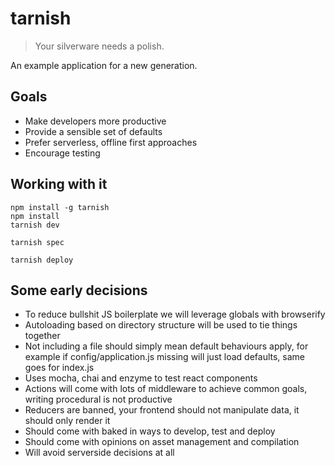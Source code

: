 # tarnish

> Your silverware needs a polish.

An example application for a new generation.

## Goals

 - Make developers more productive
 - Provide a sensible set of defaults
 - Prefer serverless, offline first approaches
 - Encourage testing

## Working with it

```
npm install -g tarnish
npm install
tarnish dev
```

```
tarnish spec
```

```
tarnish deploy
```

## Some early decisions

 - To reduce bullshit JS boilerplate we will leverage globals with browserify
 - Autoloading based on directory structure will be used to tie things together
 - Not including a file should simply mean default behaviours apply, for example
   if config/application.js missing will just load defaults, same goes for index.js
 - Uses mocha, chai and enzyme to test react components
 - Actions will come with lots of middleware to achieve common goals, writing
   procedural is not productive
 - Reducers are banned, your frontend should not manipulate data, it should only
   render it
 - Should come with baked in ways to develop, test and deploy
 - Should come with opinions on asset management and compilation
 - Will avoid serverside decisions at all
